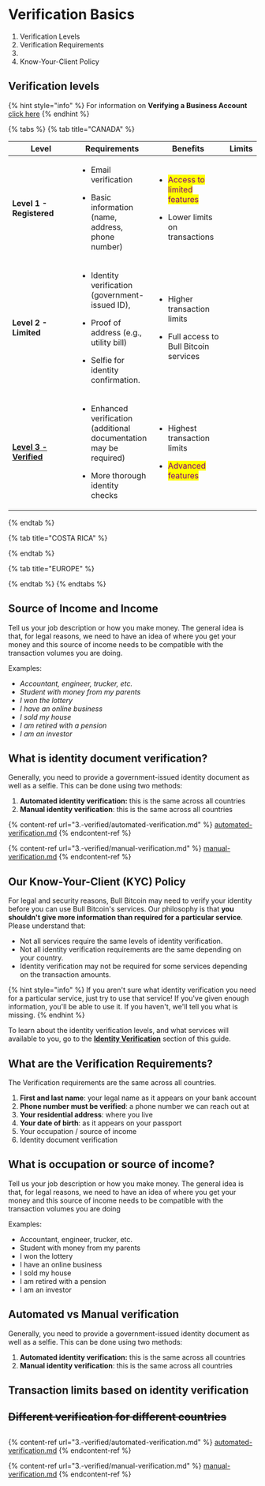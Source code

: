 # Verification Basics



1. Verification Levels
2. Verification Requirements
3. &#x20;
4. Know-Your-Client Policy

## Verification levels

{% hint style="info" %}
For information on **Verifying a Business Account** [click here](../business-verification.md)
{% endhint %}

{% tabs %}
{% tab title="CANADA" %}


<table><thead><tr><th width="177">Level</th><th>Requirements</th><th width="166">Benefits</th><th>Limits</th></tr></thead><tbody><tr><td><strong>Level 1 - Registered</strong></td><td><p></p><ul><li>Email verification</li></ul><ul><li>Basic information (name, address, phone number)</li></ul></td><td><p></p><ul><li><mark style="color:purple;">Access to limited features</mark></li></ul><ul><li>Lower limits on transactions</li></ul></td><td></td></tr><tr><td><strong>Level 2 - Limited</strong></td><td><p></p><ul><li>Identity verification (government-issued ID),</li></ul><ul><li>Proof of address (e.g., utility bill)</li></ul><ul><li>Selfie for identity confirmation.</li></ul></td><td><p></p><ul><li>Higher transaction limits</li></ul><ul><li>Full access to Bull Bitcoin services</li></ul></td><td></td></tr><tr><td><a href="broken-reference"><strong>Level 3 - Verified</strong></a></td><td><p></p><ul><li>Enhanced verification (additional documentation may be required)</li></ul><ul><li>More thorough identity checks</li></ul></td><td><p></p><ul><li>Highest transaction limits</li></ul><ul><li><mark style="color:purple;">Advanced features</mark></li></ul></td><td></td></tr></tbody></table>
{% endtab %}

{% tab title="COSTA RICA" %}

{% endtab %}

{% tab title="EUROPE" %}

{% endtab %}
{% endtabs %}

## Source of Income and Income

Tell us your job description or how you make money. The general idea is that, for legal reasons, we need to have an idea of where you get your money and this source of income needs to be compatible with the transaction volumes you are doing.

Examples:

* _Accountant, engineer, trucker, etc._
* _Student with money from my parents_
* _I won the lottery_
* _I have an online business_
* _I sold my house_
* _I am retired with a pension_
* _I am an investor_

## What is identity document verification?

Generally, you need to provide a government-issued identity document as well as a selfie. This can be done using two methods:

1. **Automated identity verification:** this is the same across all countries
2. **Manual identity verification**: this is the same across all countries



{% content-ref url="3.-verified/automated-verification.md" %}
[automated-verification.md](3.-verified/automated-verification.md)
{% endcontent-ref %}

{% content-ref url="3.-verified/manual-verification.md" %}
[manual-verification.md](3.-verified/manual-verification.md)
{% endcontent-ref %}

## Our Know-Your-Client (KYC) Policy

For legal and security reasons, Bull Bitcoin may need to verify your identity before you can use Bull Bitcoin's services. Our philosophy is that **you shouldn't give more information than required for a particular service**. Please understand that:

* Not all services require the same levels of identity verification.
* Not all identity verification requirements are the same depending on your country.
* Identity verification may not be required for some services depending on the transaction amounts.

{% hint style="info" %}
If you aren't sure what identity verification you need for a particular service, just try to use that service! If you've given enough information, you'll be able to use it. If you haven't, we'll tell you what is missing.
{% endhint %}

To learn about the identity verification levels, and what services will available to you, go to the [**Identity Verification**](https://app.gitbook.com/o/ZusqoU4usOW4a9t3Oekf/s/0pgvipnHFTAYDAhihBQH/~/changes/42/getting-started/identity-verification) section of this guide.

## What are the Verification Requirements?

The Verification requirements are the same across all countries.

1. **First and last name**: your legal name as it appears on your bank account
2. **Phone number must be verified**: a phone number we can reach out at
3. **Your residential address**: where you live
4. **Your date of birth**: as it appears on your passport
5. Your occupation / source of income
6. Identity document verification

## What is occupation or source of income?

Tell us your job description or how you make money. The general idea is that, for legal reasons, we need to have an idea of where you get your money and this source of income needs to be compatible with the transaction volumes you are doing

Examples:

* Accountant, engineer, trucker, etc.
* Student with money from my parents
* I won the lottery
* I have an online business
* I sold my house
* I am retired with a pension
* I am an investor

## Automated vs Manual verification

Generally, you need to provide a government-issued identity document as well as a selfie. This can be done using two methods:

1. **Automated identity verification:** this is the same across all countries
2. **Manual identity verification**: this is the same across all countries

##



## Transaction limits based on identity verification



## ~~Different verification for different countries~~



##





{% content-ref url="3.-verified/automated-verification.md" %}
[automated-verification.md](3.-verified/automated-verification.md)
{% endcontent-ref %}

{% content-ref url="3.-verified/manual-verification.md" %}
[manual-verification.md](3.-verified/manual-verification.md)
{% endcontent-ref %}

